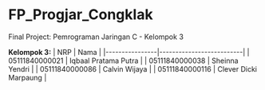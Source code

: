 # FP_Progjar_Congklak
Final Project: Pemrograman Jaringan C - Kelompok 3

**Kelompok 3:**
| NRP            | Nama                     |
|----------------|--------------------------|
| 05111840000021 | Iqbaal Pratama Putra     |
| 05111840000038 | Sheinna Yendri           |
| 05111840000086 | Calvin Wijaya            |
| 05111840000116 | Clever Dicki Marpaung    |
